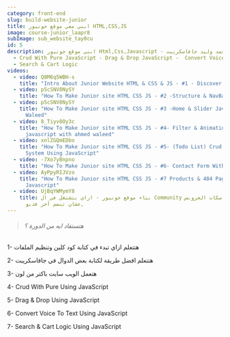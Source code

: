 ```yaml
---
category: front-end
slug: build-website-junior
title: ابني معي موقع جونيور HTML,CSS,JS
image: course-junior_laapr8
subImage: sub_website_tay0cu
id: 5
description: ابني موقع جونيور Html,Css,Javascript - مشاريع احمد وليد جافاسكريبت
  - Crud With Pure JavaScript - Drag & Drop JavaScript -  Convert Voice To Text
  - Search & Cart Logic
videos:
  - video: Q8M6q5WBH-s
    title: "Intro About Junior Website HTML & CSS & JS - #1 - Discover The Design"
  - video: p5cSNV8NySY
    title: "How To Make Junior site HTML CSS JS - #2 -Structure & NavBar"
  - video: p5cSNV8NySY
    title: "How To Make Junior site HTML CSS JS - #3 -Home & Slider JavaScript Ahmed
      Waleed"
  - video: 8_Tiyv8Oy3c
    title: "How To Make Junior site HTML CSS JS - #4- Filter & Animation using
      javascript with ahmed waleed"
  - video: xnlZGQmEDbo
    title: "How To Make Junior site HTML CSS JS - #5- (Todo List) Crud Operations
      System Using JavaScript"
  - video: -7Xo7yBnpno
    title: "How To Make Junior site HTML CSS JS - #6- Contact Form With Speech"
  - video: AyPpyRIJVzo
    title: "How To Make Junior site HTML CSS JS - #7 Products & 404 Pages Using
      Javascript"
  - video: UjBqYWMymY8
    title: بناء موقع جونيور - ازاي بنشتغل في ال Community وايه هيا تاسكات الجروبس
      عشان تنضم أخر فديو,
---
```

> ###### ه﻿تستفاد ايه من الدورة ؟

1﻿- هتتعلم ازاي تبدء في كتابة كود كلين وتنظيم الملفات

2﻿- هتتعلم افضل طريقة لكتابة بعض الدوال في جافاسكريبت

3﻿- هتعمل الويب سايت باكتر من لون

4﻿- Crud With Pure Using JavaScript

5﻿- Drag & Drop Using JavaScript

6﻿- Convert Voice To Text Using JavaScript

7﻿- Search & Cart Logic Using JavaScript

